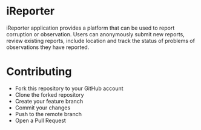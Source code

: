 # iReporter
iReporter application provides a platform that can be used to report corruption or observation. Users can anonymously submit new reports, review existing reports, include location and track the status of problems of observations they have reported.


# Contributing
* Fork this repository to your GitHub account
* Clone the forked repository
* Create your feature branch
* Commit your changes
* Push to the remote branch
* Open a Pull Request
